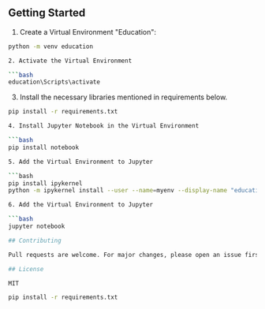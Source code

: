 

## Getting Started

1. Create a Virtual Environment "Education":

```bash
python -m venv education

2. Activate the Virtual Environment

```bash
education\Scripts\activate
```
 
3. Install the necessary libraries mentioned in requirements below.

```bash
pip install -r requirements.txt

4. Install Jupyter Notebook in the Virtual Environment

```bash
pip install notebook

5. Add the Virtual Environment to Jupyter

```bash
pip install ipykernel
python -m ipykernel install --user --name=myenv --display-name "education"

6. Add the Virtual Environment to Jupyter

```bash
jupyter notebook

## Contributing

Pull requests are welcome. For major changes, please open an issue first to discuss what you would like to change.

## License

MIT

pip install -r requirements.txt
